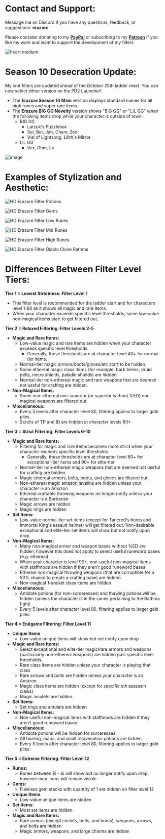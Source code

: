 # **Contact and Support:**

Message me on Discord if you have any questions, feedback, or suggestions: **erazure**

Please consider donating to my [**PayPal**](https://paypal.me/ErazurePD2LootFilter) or subscribing to my [**Patreon**](https://www.patreon.com/erazure_pd2/membership) if you like my work and want to support the development of my filters

![heart medium](https://github.com/FiltersBy-Erazure/PD2-Loot-Filter/assets/76863417/cb45f82f-26ca-49ec-b5c7-bb3d67583fe1)

# **Season 10 Desecration Update:**

My loot filters are updated ahead of the October 25th ladder reset. You can now select either version on the PD2 Launcher!

- The **Erazure Season 10 Main** version displays standard names for all high runes and super rare items
- The **Erazure BIG GG Novelty** version shows "BIG GG" or "LIL GG" when the following items drop while your character is outside of town:
  - BIG GG
    - Larzuk's Puzzlebox
    - Sur, Ber, Jah, Cham, Zod
    - Vial of Lightsong, Lilith's Mirror
  - LIL GG
    - Vex, Ohm, Lo

![image](https://github.com/user-attachments/assets/dc69f7a8-4752-49f0-a01a-696fee6bc41f)

# **Examples of Stylization and Aesthetic:**

![HD Erazure Filter Potions](https://user-images.githubusercontent.com/76863417/235098364-f4f1a464-ce4a-4648-ae71-602a541f7003.png)

![HD Erazure Filter Gems](https://github.com/user-attachments/assets/9d725749-df75-4895-896a-1ae3a26fc162)

![HD Erazure Filter Low Runes](https://user-images.githubusercontent.com/76863417/235098438-c90636aa-92c3-4cf5-8e39-35730c9b369b.png)

![HD Erazure Filter Mid Runes](https://user-images.githubusercontent.com/76863417/235098467-32269495-510e-445c-8a08-d173f72a991e.png)

![HD Erazure Filter High Runes](https://github.com/user-attachments/assets/e426c928-3b6c-47de-91a3-0ee74472d1ec)

![HD Erazure Filter Diablo Clone Rathma](https://github.com/user-attachments/assets/1136d280-b2fe-45b0-806d-853beb017afe)

# **Differences Between Filter Level Tiers:**

**Tier 1 = Lowest Strictness: Filter Level 1**

- This filter level is recommended for the ladder start and for characters level 1-80 as it shows all magic and rare items.
- When your character exceeds specific level thresholds, some low-value non-magical items start to get filtered out.

**Tier 2 = Relaxed Filtering: Filter Levels 2-5**

- **Magic and Rare Items:**
  - Low-value magic and rare items are hidden when your character exceeds specific level thresholds.
    - Generally, these thresholds are at character level 40+ for normal-tier items.
  - Normal-tier magic armors/boots/gloves/etc start to be hidden. 
  - Some ethereal magic class items (for example: barb helms, druid pelts, necro shields, paladin shields) are hidden.
  - Normal-tier non-ethereal magic and rare weapons that are deemed not useful for crafting are hidden.
- **Non-Magical Items:**
  - Some non-ethereal non-superior (or superior without %ED) non-magical weapons are filtered out.
- **Miscellaneous:**
  - Every 5 levels after character level 80, filtering applies to larger gold piles.
  - Scrolls of TP and ID are hidden at character levels 80+

**Tier 3 = Strict Filtering: Filter Levels 6-10**

- **Magic and Rare Items:**
  - Filtering for magic and rare items becomes more strict when your character exceeds specific level thresholds
    - Generally, these thresholds are at character level 80+ for exceptional-tier items and 90+ for elite-tier
  - Normal-tier non-ethereal magic weapons that are deemed not useful for crafting are hidden.
  - Magic ethereal armors, belts, boots, and gloves are filtered out
  - Non-ethereal magic amazon javelins are hidden unless your character is an Amazon
  - Ethereal craftable throwing weapons no longer notify unless your character is a Barbarian
  - Magic arrows are hidden
  - Magic rings are hidden
- **Set Items:**
  - Low-value normal-tier set items (except for Tancred's boots and Immortal King's assault helmet) will get filtered out. Non-desirable exceptional and elite-tier set items will show but not notify upon drop.
- **Non-Magical Items:**
  - Many non-magical armor and weapon bases without %ED are hidden, however this does not apply to select useful runeword bases (e.g. ethereal)
  - When your character is level 90+, non-useful non-magical items with staffmods are hidden if they aren't good runeword bases
  - Ethereal non-magical throwing weapons (that are corruptible for a 50% chance to create a crafting base) are hidden
  - Non-magical 1-socket class items are hidden
- **Miscellaneous:**
  - Antidote potions (for non-sorceresses) and thawing potions will be hidden (unless the character is in the zones pertaining to the Rathma fight)
  - Every 5 levels after character level 80, filtering applies to larger gold piles.

**Tier 4 = Endgame Filtering: Filter Level 11**

- **Unique Items**
  - Low-value unique items will show but not notify upon drop
- **Magic and Rare Items:**
  - Select exceptional and elite-tier magic/rare armors and weapons (particularly non-ethereal weapons) are hidden past specific level thresholds.
  - Rare class items are hidden unless your character is playing that class
  - Rare arrows and bolts are hidden unless your character is an Amazon
  - Magic class items are hidden (except for specific eth assassin claws)
  - Magic amulets are hidden
- **Set Items:**
  - Set rings and amulets are hidden
- **Non-Magical Items:**
  - Non-useful non-magical items with staffmods are hidden if they aren't good runeword bases
- **Miscellaneous:**
  - Antidote potions will be hidden for sorceresses
  - All healing, mana, and small rejuvenation potions are hidden
  - Every 5 levels after character level 80, filtering applies to larger gold piles.

**Tier 5 = Extreme Filtering: Filter Level 12**

- **Runes:**
  - Runes between El - Io will show but no longer notify upon drop, however map icons will remain visible
- **Gems:**
  - Flawless gem stacks with quantity of 1 are hidden on filter level 12
- **Unique Items**
  - Low-value unique items are hidden
- **Set Items:**
  - Most set items are hidden
- **Magic and Rare Items:**
  - Rare armors (except circlets, belts, and boots), weapons, arrows, and bolts are hidden
  - Magic armors, weapons, and large charms are hidden
